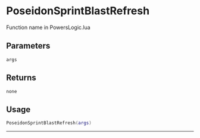 # PoseidonSprintBlastRefresh
Function name in PowersLogic.lua
## Parameters
`args`
## Returns
`none`
## Usage
```lua
PoseidonSprintBlastRefresh(args)
```
---
